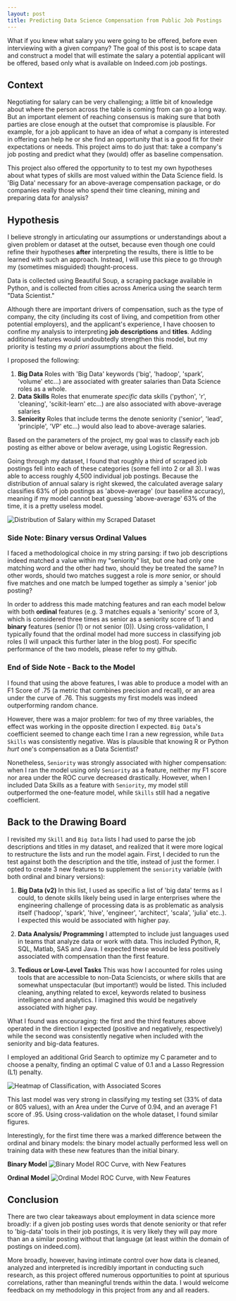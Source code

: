 ```yaml
---
layout: post
title: Predicting Data Science Compensation from Public Job Postings
---
```

What if you knew what salary you were going to be offered, before even interviewing with a given company? The goal of this post is to scape data and construct a model that will estimate the salary a potential applicant will be offered, based only what is available on Indeed.com job postings.


## Context

Negotiating for salary can be very challenging; a little bit of knowledge about where the person across the table is coming from can go a long way. But an important element of reaching consensus is making sure that both parties are close enough at the outset that compromise is plausible. For example, for a job applicant to have an idea of what a company is interested in offering can help he or she find an opportunity that is a good fit for their expectations or needs. This project aims to do just that: take a company's job posting and predict what they (would) offer as baseline compensation.

This project also offered the opportunity to to test my own hypotheses about what types of skills are most valued within the Data Science field. Is 'Big Data' necessary for an above-average compensation package, or do companies really those who spend their time cleaning, mining and preparing data for analysis?

## Hypothesis

I believe strongly in articulating our assumptions or understandings about a given problem or dataset at the outset, because even though one could refine their hypotheses **after** interpreting the results, there is little to be learned with such an approach. Instead, I will use this piece to go through my (sometimes misguided) thought-process.

Data is collected using Beautiful Soup, a scraping package available in Python, and is collected from cities across America using the search term "Data Scientist."

Although there are important drivers of compensation, such as the type of company, the city (including its cost of living, and competition from other potential employers), and the applicant's experience, I have choosen to confine my analysis to interpreting **job descriptions** and **titles**. Adding additional features would undoubtedly strengthen this model, but my priority is testing my _a priori_ assumptions about the field.

I proposed the following:
1. **Big Data** Roles with 'Big Data' keywords ('big', 'hadoop', 'spark', 'volume' etc...) are associated with greater salaries than Data Science roles as a whole.
1. **Data Skills** Roles that enumerate _specific_ data skills ('python', 'r', 'cleaning', 'scikit-learn' etc...) are also associated with above-average salaries
1. **Seniority** Roles that include terms the denote seniority ('senior', 'lead', 'principle', 'VP' etc...) would also lead to above-average salaries.

Based on the parameters of the project, my goal was to classify each job posting as either above or below average, using Logistic Regression.

Going through my dataset, I found that roughly a third of scraped job postings fell into each of these categories (some fell into 2 or all 3). I was able to access roughly 4,500 individual job postings. Because the distribution of annual salary is right skewed, the calculated average salary classifies 63% of job postings as 'above-average' (our baseline accuracy), meaning if my model cannot beat guessing 'above-average' 63% of the time, it is a pretty useless model.

![Distribution of Salary within my Scraped Dataset](https://raw.githubusercontent.com/hudsonrio/hudsonrio.github.io/master/images/blog%20posts/images_proj4/salary_hist.jpg?raw=true "Distribution of Listed Salary (Indeed.com)")

### Side Note: Binary versus Ordinal Values

I faced a methodological choice in my string parsing: if two job descriptions indeed matched a value within my "seniority" list, but one had only one matching word and the other had two, should they be treated the same? In other words, should two matches suggest a role is _more_ senior, or should five matches and one match be lumped together as simply a 'senior' job posting?

In order to address this made matching features and ran each model below with both **ordinal** features (e.g. 3 matches equals a 'seniority' score of 3, which is considered three times as senior as a seniority score of 1) and **binary** features (senior (1) or not senior (0)). Using cross-validation, I typically found that the ordinal model had more success in classifying job roles (I will unpack this  further later in the blog post). For specific performance of the two models, please refer to my github.

### End of Side Note - Back to the Model


I found that using the above features, I was able to produce a model with an F1 Score of .75 (a metric that combines precision and recall), or an area under the curve of .76. This suggests my first models was indeed outperforming random chance.

However, there was a major problem: for two of my three variables, the effect was working in the opposite direction I expected. `Big Data`'s coefficient seemed to change each time I ran a new regression, while `Data Skills` was consistently negative. Was is plausible that knowing R or Python _hurt_ one's compensation as a Data Scientist?

Nonetheless, `Seniority` was strongly associated with higher compensation: when I ran the model using only `Seniority` as a feature, neither my F1 score nor area under the ROC curve decreased drastically. However, when I included Data Skills as a feature with `Seniority`, my model still outperformed the one-feature model, while `Skills` still had a negative coefficient.

## Back to the Drawing Board

I revisited my `Skill` and `Big Data` lists I had used to parse the job descriptions and titles in my dataset, and realized that it were more logical to restructure the lists and run the model again. First, I decided to run the test against both the description and the title, instead of just the former. I opted to create 3 new features to supplement the `seniority` variable (with both ordinal and binary versions):

1. **Big Data (v2)** In this list, I used as specific a list of 'big data' terms as I could, to denote skills likely being used in large enterprises where the engineering challenge of processing data is as problematic as analysis itself ('hadoop', 'spark', 'hive', 'engineer', 'architect', 'scala', 'julia' etc..). I expected this would be associated with higher pay.

1. **Data Analysis/ Programming** I attempted to include just languages used in teams that analyze data or work with data. This included Python, R, SQL, Matlab, SAS and Java. I expected these would be less positively associated with compensation than the first feature.

1. **Tedious or Low-Level Tasks** This was how I accounted for roles using tools that are accessible to non-Data Sciencists, or where skills that are somewhat unspectacular (but important!) would be listed. This included cleaning, anything related to excel, keywords related to business intelligence and analytics. I imagined this would be negatively associated with higher pay.

What I found was encouraging: the first and the third features above operated in the direction I expected (positive and negatively, respectively) while the second was consistently negative when included with the seniority and big-data features.

I employed an additional Grid Search to optimize my C parameter and to choose a penalty, finding an optimal C value of 0.1 and a Lasso Regression (L1) penalty.

![Heatmap of Classification, with Associated Scores](https://raw.githubusercontent.com/hudsonrio/hudsonrio.github.io/master/images/blog%20posts/images_proj4/jupyter_lookin.jpg?raw=true "A Look Into Jupyter Notebook Output")

This last model was very strong in classifying my testing set (33% of data or 805 values), with an Area under the Curve of 0.94, and an average F1 score of .95. Using cross-validation on the whole dataset, I found similar figures.

Interestingly, for the first time there was a marked difference between the ordinal and binary models: the binary model actually performed less well on training data with these new features than the initial binary.


**Binary Model**
![Binary Model ROC Curve, with New Features](https://raw.githubusercontent.com/hudsonrio/hudsonrio.github.io/master/images/blog%20posts/images_proj4/binary_model_ROC.jpg?raw=true "Binary Model With New Features ROC Curve")

**Ordinal Model**
![Ordinal Model ROC Curve, with New Features](https://raw.githubusercontent.com/hudsonrio/hudsonrio.github.io/master/images/blog%20posts/images_proj4/ordinal_model_ROC.jpg?raw=true "Ordinal Model With New Features ROC Curve")


## Conclusion

There are two clear takeaways about employment in data science more broadly: if a given job posting uses words that denote seniority or that refer to 'big-data' tools in their job postings, it is very likely they will pay more than an a similar posting without that language (at least within the domain of postings on indeed.com).

More broadly, however, having intimate control over how data is cleaned, analyzed and interpreted is incredibly important in conducting such research, as this project offered numerous opportunities to point at spurious correlations, rather than meaningful trends within the data. I would welcome feedback on my methodology in this project from any and all readers.
